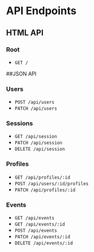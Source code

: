 # API Endpoints

## HTML API

### Root
- `GET /`

##JSON API

### Users
- `POST /api/users`
- `PATCH /api/users`

### Sessions
- `GET /api/session`
- `PATCH /api/session`
- `DELETE /api/session`

### Profiles
- `GET /api/profiles/:id`
- `POST /api/users/:id/profiles`
- `PATCH /api/profiles/:id`

### Events
- `GET /api/events`
- `GET /api/events/:id`
- `POST /api/events`
- `PATCH /api/events/:id`
- `DELETE /api/events/:id`
